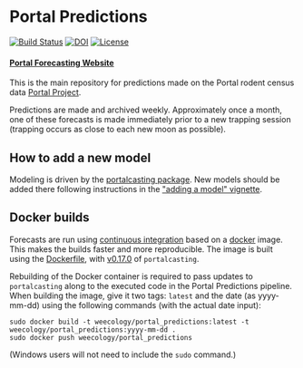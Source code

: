 # Portal Predictions
[![Build Status](https://travis-ci.org/weecology/portalPredictions.svg?branch=master)](https://travis-ci.org/weecology/portalPredictions)
[![DOI](https://zenodo.org/badge/DOI/10.5281/zenodo.833438.svg)](https://doi.org/10.5281/zenodo.833438)
[![License](http://img.shields.io/badge/license-MIT-blue.svg)](https://raw.githubusercontent.com/weecology/portalPredictions/master/LICENSE)

#### [Portal Forecasting Website](http://portal.naturecast.org/)

This is the main repository for predictions made on the Portal rodent census data [Portal Project](http://portal.weecology.org/).

Predictions are made and archived weekly. Approximately once a month, one of these forecasts is made immediately prior to a new trapping session (trapping occurs as close to each new moon as possible).

## How to add a new model

Modeling is driven by the [portalcasting package](https://github.com/weecology/portalcasting). New models should be added there following instructions in the ["adding a model" vignette](https://weecology.github.io/portalcasting/articles/adding_model_and_data.html).

## Docker builds

Forecasts are run using [continuous integration](https://en.wikipedia.org/wiki/Continuous_integration) based on a [docker](https://hub.docker.com/) image. This makes the builds faster and more reproducible. The image is built using the [Dockerfile](https://github.com/weecology/portalPredictions/blob/master/Dockerfile), with [v0.17.0](https://github.com/weecology/portalcasting/releases/tag/v0.17.0) of `portalcasting`.

Rebuilding of the Docker container is required to pass updates to `portalcasting` along to the executed code in the Portal Predictions pipeline. When building the image, give it two tags: `latest` and the date (as yyyy-mm-dd) using the following commands (with the actual date input):

```
sudo docker build -t weecology/portal_predictions:latest -t weecology/portal_predictions:yyyy-mm-dd . 
sudo docker push weecology/portal_predictions
```

(Windows users will not need to include the `sudo` command.)
